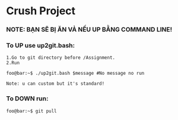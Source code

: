 # Crush Project
### NOTE: BẠN SẼ BỊ ĂN VẢ NẾU UP BẰNG COMMAND LINE!

### To UP use up2git.bash:
	
	1.Go to git directory before /Assignment.
	2.Run 
```console
foo@bar:~$ ./up2git.bash $message #No message no run
```
	Note: u can custom but it's standard!

### To DOWN run:
```console
foo@bar:~$ git pull 
```

